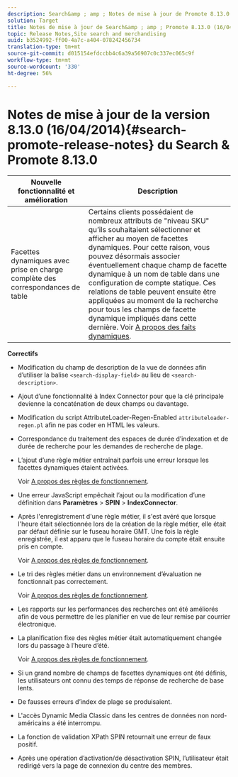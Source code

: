 ```yaml
---
description: Search&amp ; amp ; Notes de mise à jour de Promote 8.13.0.
solution: Target
title: Notes de mise à jour de Search&amp ; amp ; Promote 8.13.0 (16/04/2014)
topic: Release Notes,Site search and merchandising
uuid: b3524992-ff00-4a7c-a404-078242456734
translation-type: tm+mt
source-git-commit: d015154efdccbb4c6a39a56907c0c337ec065c9f
workflow-type: tm+mt
source-wordcount: '330'
ht-degree: 56%

---
```



# Notes de mise à jour de la version 8.13.0 (16/04/2014){#search-promote-release-notes} du Search &amp; Promote 8.13.0

| Nouvelle fonctionnalité et amélioration | Description |
|----------------------------------------------|---------------------------------------------------------------------------------------------------------------------------------------------------------------------------------------------------------------------------------------------------------------------------------------------------------------------------------------------------------------------------------------------|
| Facettes dynamiques avec prise en charge complète des correspondances de table | Certains clients possédaient de nombreux attributs de &quot;niveau SKU&quot; qu’ils souhaitaient sélectionner et afficher au moyen de facettes dynamiques. Pour cette raison, vous pouvez désormais associer éventuellement chaque champ de facette dynamique à un nom de table dans une configuration de compte statique. Ces relations de table peuvent ensuite être appliquées au moment de la recherche pour tous les champs de facette dynamique impliqués dans cette dernière. Voir [A propos des faits dynamiques](../c-about-design-menu/c-about-dynamic-facets.md#concept_E65A70C9C2E04804BF24FBE1B3CAD899). |

**Correctifs**

* Modification du champ de description de la vue de données afin d’utiliser la balise `<search-display-field>` au lieu de `<search-description>`.
* Ajout d’une fonctionnalité à Index Connector pour que la clé principale devienne la concaténation de deux champs ou davantage.
* Modification du script AttributeLoader-Regen-Enabled `attributeloader-regen.pl` afin ne pas coder en HTML les valeurs.
* Correspondance du traitement des espaces de durée d’indexation et de durée de recherche pour les demandes de recherche de plage.
* L’ajout d’une règle métier entraînait parfois une erreur lorsque les facettes dynamiques étaient activées.

   Voir [A propos des règles de fonctionnement](../c-about-rules-menu/c-about-business-rules.md#concept_2A93D76216754D3D8412CDEA00BD26BD).

* Une erreur JavaScript empêchait l’ajout ou la modification d’une définition dans **Paramètres** > **SPIN** > **IndexConnector**.
* Après l&#39;enregistrement d&#39;une règle métier, il s&#39;est avéré que lorsque l&#39;heure était sélectionnée lors de la création de la règle métier, elle était par défaut définie sur le fuseau horaire GMT. Une fois la règle enregistrée, il est apparu que le fuseau horaire du compte était ensuite pris en compte.

   Voir [A propos des règles de fonctionnement](../c-about-rules-menu/c-about-business-rules.md#concept_2A93D76216754D3D8412CDEA00BD26BD).

* Le tri des règles métier dans un environnement d’évaluation ne fonctionnait pas correctement.

   Voir [A propos des règles de fonctionnement](../c-about-rules-menu/c-about-business-rules.md#concept_2A93D76216754D3D8412CDEA00BD26BD).

* Les rapports sur les performances des recherches ont été améliorés afin de vous permettre de les planifier en vue de leur remise par courrier électronique.
* La planification fixe des règles métier était automatiquement changée lors du passage à l’heure d’été.

   Voir [A propos des règles de fonctionnement](../c-about-rules-menu/c-about-business-rules.md#concept_2A93D76216754D3D8412CDEA00BD26BD).

* Si un grand nombre de champs de facettes dynamiques ont été définis, les utilisateurs ont connu des temps de réponse de recherche de base lents.
* De fausses erreurs d’index de plage se produisaient.
* L&#39;accès Dynamic Media Classic dans les centres de données non nord-américains a été interrompu.
* La fonction de validation XPath SPIN retournait une erreur de faux positif.

* Après une opération d’activation/de désactivation SPIN, l’utilisateur était redirigé vers la page de connexion du centre des membres.

